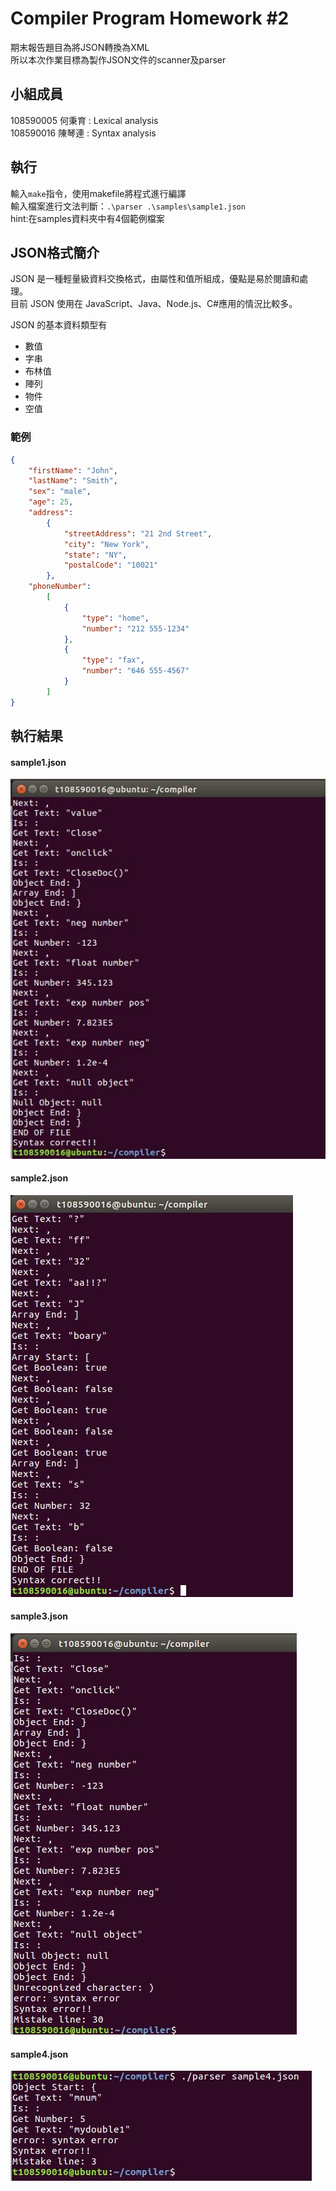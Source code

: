 # Compiler Program Homework #2
期末報告題目為將JSON轉換為XML  
所以本次作業目標為製作JSON文件的scanner及parser

## 小組成員
108590005 何秉育 : Lexical analysis  
108590016 陳琴連 : Syntax analysis

## 執行
輸入`make`指令，使用makefile將程式進行編譯  
輸入檔案進行文法判斷：`.\parser .\samples\sample1.json`  
hint:在samples資料夾中有4個範例檔案

## JSON格式簡介
JSON 是一種輕量級資料交換格式，由屬性和值所組成，優點是易於閱讀和處理。  
目前 JSON 使用在 JavaScript、Java、Node.js、C#應用的情況比較多。 

JSON 的基本資料類型有
- 數值
- 字串
- 布林值
- 陣列
- 物件
- 空值

### 範例
```json
{
    "firstName": "John",
    "lastName": "Smith",
    "sex": "male",
    "age": 25,
    "address": 
        {
            "streetAddress": "21 2nd Street",
            "city": "New York",
            "state": "NY",
            "postalCode": "10021"
        },
    "phoneNumber": 
        [
            {
                "type": "home",
                "number": "212 555-1234"
            },
            {
                "type": "fax",
                "number": "646 555-4567"
            }
        ]
}
```

## 執行結果
#### sample1.json
![sample1.json](./screenshot/sample1.jpg)
#### sample2.json
![sample2.json](./screenshot/sample2.jpg)
#### sample3.json
![sample3.json](./screenshot/sample3.jpg)
#### sample4.json
![sample4.json](./screenshot/sample4.jpg)